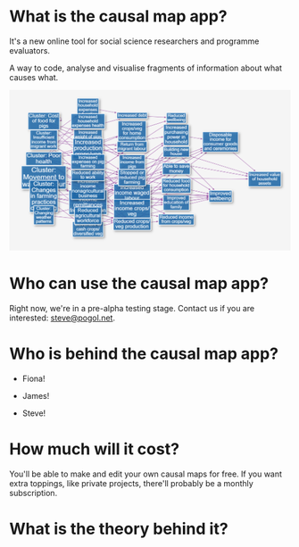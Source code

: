 # What is the causal map app?

It's a new online tool for social science researchers and programme evaluators.

A way to code, analyse and visualise fragments of information about what causes what.

![frontpage](assets/frontpage.png)

# Who can use the causal map app?

Right now, we're in a pre-alpha testing stage. Contact us if you are interested: steve@pogol.net.

# Who is behind the causal map app?

- Fiona! 

- James! 

- Steve!

# How much will it cost?

You'll be able to make and edit your own causal maps for free. If you want extra toppings, like private projects, there'll probably be a monthly subscription.

# What is the theory behind it?

